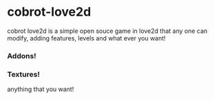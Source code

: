 # cobrot-love2d
cobrot love2d is a simple open souce game in love2d that any one can modify, adding features, levels and what ever you want!

### Addons!
### Textures!
anything that you want!

